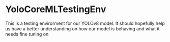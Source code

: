 # YoloCoreMLTestingEnv
This is a testing envirorment for our YOLOv8 model. It should hopefully help us have a better understanding on how our model is behaving and what it needs fine tuning on
